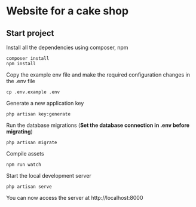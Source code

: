 # Website for a cake shop

## Start project

Install all the dependencies using composer, npm

    composer install
    npm install

Copy the example env file and make the required configuration changes in the .env file

    cp .env.example .env

Generate a new application key

    php artisan key:generate

Run the database migrations (**Set the database connection in .env before migrating**)

    php artisan migrate
    
Compile assets
    
    npm run watch

Start the local development server

    php artisan serve

You can now access the server at http://localhost:8000

